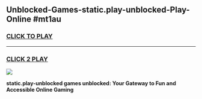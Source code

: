 
## Unblocked-Games-static.play-unblocked-Play-Online #mt1au
<h3>
<a href="https://news.freeplayer.one?title=static.play-unblocked&ref=3">CLICK TO PLAY</a></h3>
<hr>

<h3>
<a href="https://news.freeplayer.one?title=static.play-unblocked&ref=3">CLICK 2 PLAY</a>
  
</h3>

<a href="https://news.freeplayer.one?title=static.play-unblocked&ref=3"><img src="https://clearcache.store/games.png"></a>


**static.play-unblocked games unblocked: Your Gateway to Fun and Accessible Online Gaming**
